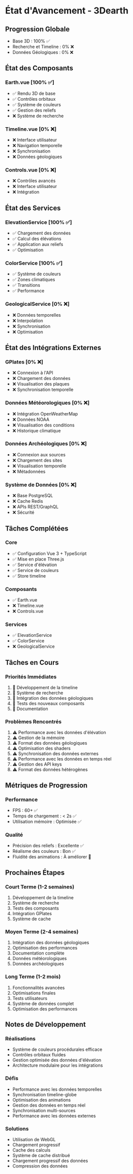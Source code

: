 # État d'Avancement - 3Dearth

## Progression Globale
- Base 3D : 100% ✅
- Recherche et Timeline : 0% ❌
- Données Géologiques : 0% ❌

## État des Composants

### Earth.vue [100% ✅]
- ✅ Rendu 3D de base
- ✅ Contrôles orbitaux
- ✅ Système de couleurs
- ✅ Gestion des reliefs
- ❌ Système de recherche

### Timeline.vue [0% ❌]
- ❌ Interface utilisateur
- ❌ Navigation temporelle
- ❌ Synchronisation
- ❌ Données géologiques

### Controls.vue [0% ❌]
- ❌ Contrôles avancés
- ❌ Interface utilisateur
- ❌ Intégration

## État des Services

### ElevationService [100% ✅]
- ✅ Chargement des données
- ✅ Calcul des élévations
- ✅ Application aux reliefs
- ✅ Optimisation

### ColorService [100% ✅]
- ✅ Système de couleurs
- ✅ Zones climatiques
- ✅ Transitions
- ✅ Performance

### GeologicalService [0% ❌]
- ❌ Données temporelles
- ❌ Interpolation
- ❌ Synchronisation
- ❌ Optimisation

## État des Intégrations Externes

### GPlates [0% ❌]
- ❌ Connexion à l'API
- ❌ Chargement des données
- ❌ Visualisation des plaques
- ❌ Synchronisation temporelle

### Données Météorologiques [0% ❌]
- ❌ Intégration OpenWeatherMap
- ❌ Données NOAA
- ❌ Visualisation des conditions
- ❌ Historique climatique

### Données Archéologiques [0% ❌]
- ❌ Connexion aux sources
- ❌ Chargement des sites
- ❌ Visualisation temporelle
- ❌ Métadonnées

### Système de Données [0% ❌]
- ❌ Base PostgreSQL
- ❌ Cache Redis
- ❌ APIs REST/GraphQL
- ❌ Sécurité

## Tâches Complétées

### Core
- ✅ Configuration Vue 3 + TypeScript
- ✅ Mise en place Three.js
- ✅ Service d'élévation
- ✅ Service de couleurs
- ✅ Store timeline

### Composants
- ✅ Earth.vue
- ❌ Timeline.vue
- ❌ Controls.vue

### Services
- ✅ ElevationService
- ✅ ColorService
- ❌ GeologicalService

## Tâches en Cours

### Priorités Immédiates
1. 🔄 Développement de la timeline
2. 🔄 Système de recherche
3. 🔄 Intégration des données géologiques
4. 🔄 Tests des nouveaux composants
5. 🔄 Documentation

### Problèmes Rencontrés
1. ⚠️ Performance avec les données d'élévation
2. ⚠️ Gestion de la mémoire
3. ⚠️ Format des données géologiques
4. ⚠️ Optimisation des shaders
5. ⚠️ Synchronisation des données externes
6. ⚠️ Performance avec les données en temps réel
7. ⚠️ Gestion des API keys
8. ⚠️ Format des données hétérogènes

## Métriques de Progression

### Performance
- FPS : 60+ ✅
- Temps de chargement : < 2s ✅
- Utilisation mémoire : Optimisée ✅

### Qualité
- Précision des reliefs : Excellente ✅
- Réalisme des couleurs : Bon ✅
- Fluidité des animations : À améliorer 🔄

## Prochaines Étapes

### Court Terme (1-2 semaines)
1. Développement de la timeline
2. Système de recherche
3. Tests des composants
4. Intégration GPlates
5. Système de cache

### Moyen Terme (2-4 semaines)
1. Intégration des données géologiques
2. Optimisation des performances
3. Documentation complète
4. Données météorologiques
5. Données archéologiques

### Long Terme (1-2 mois)
1. Fonctionnalités avancées
2. Optimisations finales
3. Tests utilisateurs
4. Système de données complet
5. Optimisation des performances

## Notes de Développement

### Réalisations
- Système de couleurs procédurales efficace
- Contrôles orbitaux fluides
- Gestion optimisée des données d'élévation
- Architecture modulaire pour les intégrations

### Défis
- Performance avec les données temporelles
- Synchronisation timeline-globe
- Optimisation des animations
- Gestion des données en temps réel
- Synchronisation multi-sources
- Performance avec les données externes

### Solutions
- Utilisation de WebGL
- Chargement progressif
- Cache des calculs
- Système de cache distribué
- Chargement progressif des données
- Compression des données 